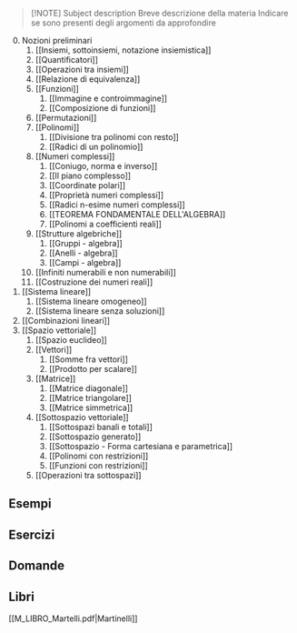 
> [!NOTE] Subject description 
> Breve descrizione della materia
> Indicare se sono presenti degli argomenti da approfondire

0. Nozioni preliminari
	1. [[Insiemi, sottoinsiemi, notazione insiemistica]]
	2. [[Quantificatori]]
	3. [[Operazioni tra insiemi]]
	4. [[Relazione di equivalenza]]
	5. [[Funzioni]]
		1. [[Immagine e controimmagine]]
		2. [[Composizione di funzioni]]
	6. [[Permutazioni]]
	7. [[Polinomi]]
		1. [[Divisione tra polinomi con resto]]
		2. [[Radici di un polinomio]]
	8. [[Numeri complessi]]
		1. [[Coniugo, norma e inverso]]
		2. [[Il piano complesso]]
		3. [[Coordinate polari]]
		4. [[Proprietà numeri complessi]]
		5. [[Radici n-esime numeri complessi]]
		6. [[TEOREMA FONDAMENTALE DELL'ALGEBRA]]
		7. [[Polinomi a coefficienti reali]]
	9. [[Strutture algebriche]]
		1. [[Gruppi - algebra]]
		2. [[Anelli - algebra]]
		3. [[Campi - algebra]]
	10. [[Infiniti numerabili e non numerabili]]
	11. [[Costruzione dei numeri reali]]
1. [[Sistema lineare]]
	1. [[Sistema lineare omogeneo]]
	2. [[Sistema lineare senza soluzioni]]
2. [[Combinazioni lineari]]
3. [[Spazio vettoriale]]
	1. [[Spazio euclideo]]
	2. [[Vettori]]
		1. [[Somme fra vettori]]
		2. [[Prodotto per scalare]]
	3. [[Matrice]]
		1. [[Matrice diagonale]]
		2. [[Matrice triangolare]]
		3. [[Matrice simmetrica]]
	4. [[Sottospazio vettoriale]]
		1. [[Sottospazi banali e totali]]
		2. [[Sottospazio generato]]
		3. [[Sottospazio - Forma cartesiana e parametrica]]
		4. [[Polinomi con restrizioni]]
		5. [[Funzioni con restrizioni]]
	5. [[Operazioni tra sottospazi]]


## Esempi


## Esercizi


## Domande

## Libri
[[M_LIBRO_Martelli.pdf|Martinelli]]
